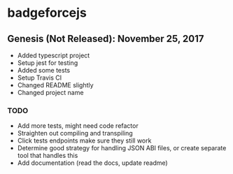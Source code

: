 # badgeforcejs

## Genesis (Not Released): November 25, 2017
* Added typescript project
* Setup jest for testing
* Added some tests 
* Setup Travis CI
* Changed README slightly
* Changed project name
### TODO
* Add more tests, might need code refactor
* Straighten out compiling and transpiling
* Click tests endpoints make sure they still work 
* Determine good strategy for handling JSON ABI files, or create separate tool that handles this
* Add documentation (read the docs, update readme)